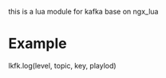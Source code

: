 this is a lua module for kafka base on ngx_lua

Example
==========

lkfk.log(level, topic, key, playlod)
